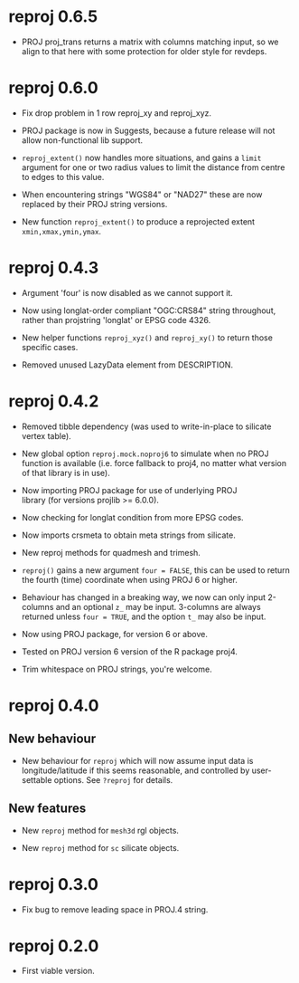 # reproj 0.6.5

* PROJ proj_trans returns a matrix with columns matching input, so we align to that here with some protection for older style for revdeps. 

# reproj 0.6.0

* Fix drop problem in 1 row reproj_xy and reproj_xyz. 

* PROJ package is now in Suggests, because a future release will not allow non-functional lib support. 

* `reproj_extent()` now handles more situations, and gains a `limit` argument for
one or two radius values to limit the distance from centre to edges to this value. 
* When encountering strings "WGS84" or "NAD27" these are now replaced by their PROJ  string versions. 

* New function `reproj_extent()` to produce a reprojected extent `xmin,xmax,ymin,ymax`. 

# reproj 0.4.3

* Argument 'four' is now disabled as we cannot support it. 

* Now using longlat-order compliant "OGC:CRS84" string throughout, rather than projstring
 'longlat' or EPSG code 4326.
 
* New helper functions `reproj_xyz()` and `reproj_xy()` to return those specific cases. 

* Removed unused LazyData element from DESCRIPTION. 

# reproj 0.4.2

* Removed tibble dependency (was used to write-in-place
to silicate vertex table). 

* New global option `reproj.mock.noproj6` to simulate when no PROJ function is
available (i.e. force fallback to proj4, no matter what version of that library
is in use).
 
* Now importing PROJ package for use of underlying PROJ  
 library (for versions projlib >= 6.0.0). 
 
* Now checking for longlat condition from more EPSG codes. 

* Now imports crsmeta to obtain meta strings from silicate. 

* New reproj methods for quadmesh and trimesh. 

* `reproj()` gains a new argument `four = FALSE`, this can be used to return
 the fourth (time) coordinate when using PROJ 6 or higher. 
 
* Behaviour has changed in a breaking way, we now can only input 2-columns and
an optional `z_` may be input. 3-columns are always returned unless `four =
TRUE`, and the option `t_` may also be input.
 
* Now using PROJ package, for version 6 or above. 

* Tested on PROJ version 6 version of the R package proj4. 

* Trim whitespace on PROJ strings, you're welcome. 

# reproj 0.4.0

## New behaviour

* New behaviour for `reproj` which will now assume input data is
longitude/latitude if this seems reasonable, and controlled by user-settable
options. See `?reproj` for details.

## New features

* New `reproj` method for `mesh3d` rgl objects. 

* New `reproj` method for `sc` silicate objects. 

# reproj 0.3.0

* Fix bug to remove leading space in PROJ.4 string. 

# reproj 0.2.0

* First viable version. 

